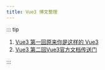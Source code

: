 ```yaml
---
title: Vue3 博文整理
---
```


::: tip

1. [Vue3 第一回原来你是这样的 Vue3](./vue3_one.md)
2. [Vue3 第二回Vue3官方文档传送门](./vue3_two.md)

:::
